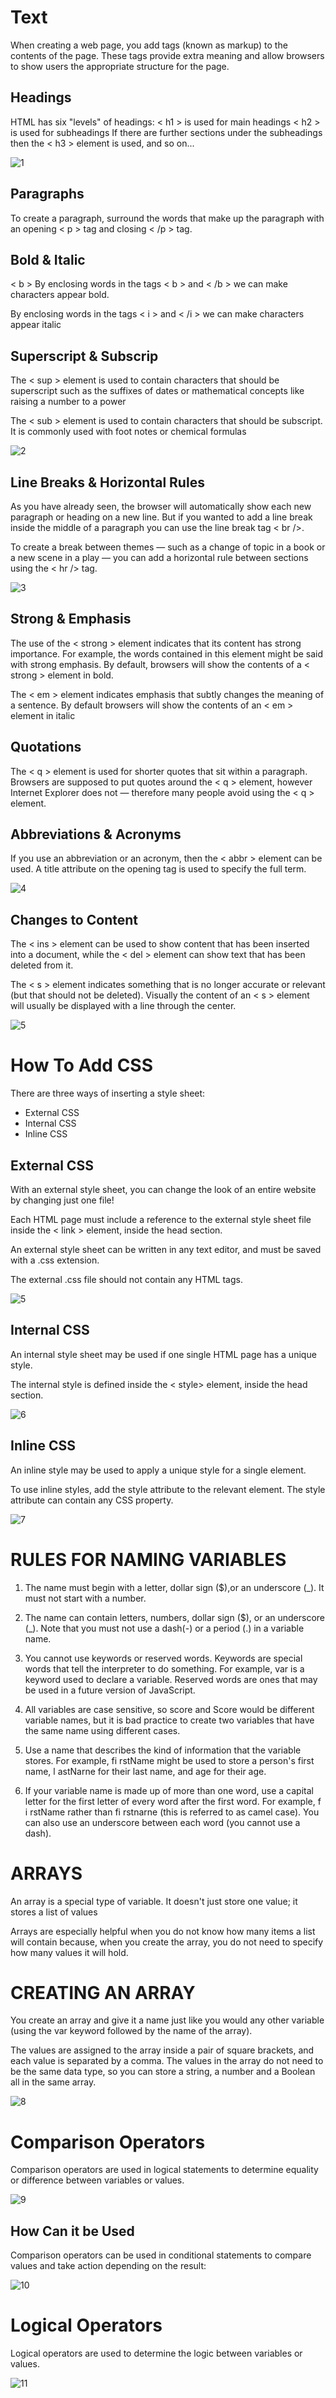 # Text
When creating a web page, you add tags
(known as markup) to the contents of the
page. These tags provide extra meaning
and allow browsers to show users the
appropriate structure for the page.

## Headings
HTML has six "levels" of
headings:
< h1 > is used for main headings
< h2 > is used for subheadings
If there are further sections
under the subheadings then the
< h3 > element is used, and so
on...

![1](https://www7.0zz0.com/2021/02/28/23/958550815.png)

## Paragraphs
To create a paragraph, surround
the words that make up the
paragraph with an opening < p >
tag and closing < /p > tag.

## Bold & Italic
< b > By enclosing words in the tags
< b > and < /b > we can make
characters appear bold.

By enclosing words in the tags
< i > and < /i > we can make
characters appear italic


## Superscript & Subscrip
The < sup > element is used
to contain characters that
should be superscript such
as the suffixes of dates or
mathematical concepts like
raising a number to a power 

 The < sub > element is used to
contain characters that should
be subscript. It is commonly
used with foot notes or chemical
formulas

![2](https://www11.0zz0.com/2021/02/28/23/712240617.png)

## Line Breaks & Horizontal Rules
As you have already seen, the
browser will automatically show
each new paragraph or heading
on a new line. But if you wanted
to add a line break inside the
middle of a paragraph you can
use the line break tag < br />.

To create a break between
themes — such as a change of
topic in a book or a new scene
in a play — you can add a
horizontal rule between sections
using the < hr /> tag.

![3](https://www10.0zz0.com/2021/02/28/23/171662241.png)

## Strong & Emphasis
The use of the < strong >
element indicates that its
content has strong importance.
For example, the words
contained in this element might
be said with strong emphasis.
By default, browsers will show
the contents of a < strong >
element in bold.

The < em > element indicates
emphasis that subtly changes
the meaning of a sentence.
By default browsers will show
the contents of an < em > element
in italic

## Quotations
The < q > element is used for
shorter quotes that sit within
a paragraph. Browsers are
supposed to put quotes around
the < q > element, however
Internet Explorer does not —
therefore many people avoid
using the < q > element.

## Abbreviations & Acronyms
If you use an abbreviation or
an acronym, then the < abbr >
element can be used. A title
attribute on the opening tag is
used to specify the full term.

![4](https://www3.0zz0.com/2021/02/28/23/730888365.png)

## Changes to Content
The < ins > element can be used
to show content that has been
inserted into a document, while
the < del > element can show text
that has been deleted from it.

The < s > element indicates
something that is no longer
accurate or relevant (but that
should not be deleted).
Visually the content of an < s >
element will usually be displayed
with a line through the center.

![5](https://www8.0zz0.com/2021/02/28/23/713104686.png)

# How To Add CSS
There are three ways of inserting a style sheet:

* External CSS
* Internal CSS
* Inline CSS

## External CSS
With an external style sheet, you can change the look of an entire website by changing just one file!

Each HTML page must include a reference to the external style sheet file inside the < link > element, inside the head section.

An external style sheet can be written in any text editor, and must be saved with a .css extension.

The external .css file should not contain any HTML tags.

![5](https://www7.0zz0.com/2021/03/01/00/503963105.png)

## Internal CSS
An internal style sheet may be used if one single HTML page has a unique style.

The internal style is defined inside the < style> element, inside the head section.

![6](https://www10.0zz0.com/2021/03/01/00/859314559.png)

## Inline CSS
An inline style may be used to apply a unique style for a single element.

To use inline styles, add the style attribute to the relevant element. The style attribute can contain any CSS property.

![7](https://www7.0zz0.com/2021/03/01/00/158852152.png)


# RULES FOR NAMING VARIABLES

1. The name must begin with
a letter, dollar sign ($),or an
underscore (_). It must not start
with a number. 

2. The name can contain letters,
numbers, dollar sign ($), or an
underscore (_). Note that you
must not use a dash(-) or a
period (.) in a variable name. 

3. You cannot use keywords or
reserved words. Keywords
are special words that tell the
interpreter to do something. For
example, var is a keyword used
to declare a variable. Reserved
words are ones that may be used
in a future version of JavaScript.

4. All variables are case sensitive,
so score and Score would be
different variable names, but
it is bad practice to create two
variables that have the same
name using different cases.

5. Use a name that describes the
kind of information that the
variable stores. For example,
fi rstName might be used to
store a person's first name,
l astNarne for their last name,
and age for their age. 

6. If your variable name is made
up of more than one word, use a
capital letter for the first letter of
every word after the first word.
For example, f i rstName rather
than fi rstnarne (this is referred
to as camel case). You can also
use an underscore between each
word (you cannot use a dash).

# ARRAYS
An array is a special type of variable. It doesn't
just store one value; it stores a list of values

Arrays are especially helpful
when you do not know how
many items a list will contain
because, when you create the
array, you do not need to specify
how many values it will hold.

# CREATING AN ARRAY
You create an array and give it
a name just like you would any
other variable (using the var
keyword followed by the name of
the array).

The values are assigned to the
array inside a pair of square
brackets, and each value is
separated by a comma. The
values in the array do not need
to be the same data type, so you
can store a string, a number and
a Boolean all in the same array.

![8](https://www7.0zz0.com/2021/03/01/00/356121922.png)

# Comparison Operators
Comparison operators are used in logical statements to determine equality or difference between variables or values.

![9](https://www.pylenin.com/img/comparison-operators/comparison-table-2.png)

## How Can it be Used
Comparison operators can be used in conditional statements to compare values and take action depending on the result:

![10](https://www5.0zz0.com/2021/03/01/00/409610466.png)

# Logical Operators
Logical operators are used to determine the logic between variables or values.

![11](https://programmingwithbabu.files.wordpress.com/2017/09/logical_operator_in_c.jpg?w=499)







